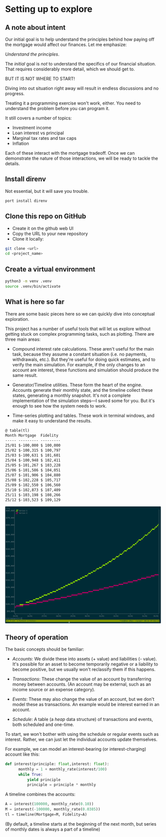 # Setting up to explore

## A note about intent

Our initial goal is to help understand the principles behind how paying off the mortgage would affect our finances. Let me emphasize:

_Understand the principles_.

The _initial_ goal is _not_ to understand the specifics of our financial situation. That requires considerably more detail, which we should get to.

BUT IT IS NOT WHERE TO START!

Diving into out situation right away will result in endless discussions and no progress.

Treating it a programming exercise won't work, either. You need to understand the problem before you can program it.

It still covers a number of topics:

* Investment income
* Loan interest vs principal
* Marginal tax rates and tax caps
* Inflation

Each of these interact with the mortgage tradeoff. Once we can demonstrate the nature of those interactions, we will be ready to tackle the details.

## Install direnv

Not essential, but it will save you trouble.

```bash
port install direnv
```

## Clone this repo on GitHub

* Create it on the github web UI
* Copy the URL to your new repository
* Clone it locally:

```bash
git clone <url>
cd <project_name>
```

## Create a virtual environment

```bash
python3 -m venv .venv
source .venv/bin/activate
```

## What is here so far

There are some basic pieces here so we can quickly dive into conceptual exploration.

This project has a number of useful tools that will let us explore without getting stuck on complex programming tasks, such as plotting. There are three main areas:

* Compound interest rate calculations. These aren't useful for the main task, because they assume a constant situation (i.e. no payments, withdrawals, etc.). But they're useful for doing quick estimates, and to verify the main simulation. For example, if the only changes to an account are interest, these functions and simulation should produce the same result.

* Generator/Timeline utilities. These form the heart of the engine. Accounts generate their monthly state, and the timeline collect these states, generating a monthly snapshot. It's not a complete implementation of the simulation steps—I saved some for you. But it's enough to see how the system needs to work.

* Time-series plotting and tables. These work in terminal windows, and make it easy to understand the results.

```text
@ table(tl)
Month Mortgage  Fidelity
----- --------- ---------
25/01 $-100,000 $ 100,000
25/02 $-100,315 $ 100,797
25/03 $-100,631 $ 101,601
25/04 $-100,948 $ 102,411
25/05 $-101,267 $ 103,228
25/06 $-101,586 $ 104,051
25/07 $-101,906 $ 104,880
25/08 $-102,228 $ 105,717
25/09 $-102,550 $ 106,560
25/10 $-102,873 $ 107,409
25/11 $-103,198 $ 108,266
25/12 $-103,523 $ 109,129
```

![alt text](image.png)

## Theory of operation

The basic concepts should be familiar:

* _Accounts_: We divide these into assets (+ value) and liabilities (- value). It's possible for an asset to become temporarily negative or a liability to become positive, but we usually won't reclassify them if this happens.

* _Transactions_: These change the value of an account by transferring money between accounts. (An account may be external, such as an income source or an expense category).

* _Events_: These may also change the value of an account, but we don't model these as transactions. An example would be interest earned in an account.

* _Schedule_: A table (a _heap_ data structure) of transactions and events, both scheduled and one-time.

To start, we won't bother with using the schedule or regular events such as interest.  Rather, we can just let the individual accounts update themselves.

For example, we can model an interest-bearing (or interest-charging) account like this:

```python
def interest(principle: float,interest: float):
      monthly = 1 + monthly_rate(interest/100)
      while True:
          yield principle
          principle = principle * monthly
```

A timeline combines the accounts:

```python
A = interest(100000, monthly_rate(0.10))
M = interest(-100000, monthly_rate(0.0385))
tl = timeline(Mortgage=M, Fidelity=A)
```

(By default, a timeline starts at the beginning of the next month, but series of monthly dates is always a part of a timeline)
